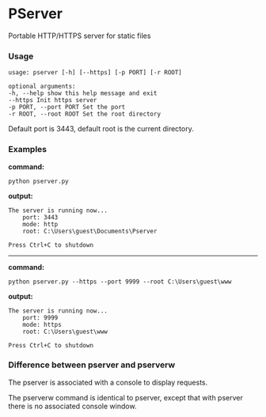 # PServer
Portable HTTP/HTTPS server for static files

### Usage

```
usage: pserver [-h] [--https] [-p PORT] [-r ROOT]
 
optional arguments:
-h, --help show this help message and exit
--https Init https server
-p PORT, --port PORT Set the port
-r ROOT, --root ROOT Set the root directory
```

Default port is 3443, default root is the current directory.

### Examples


**command:**
```
python pserver.py
```

**output:**
```
The server is running now...
    port: 3443
    mode: http
    root: C:\Users\guest\Documents\Pserver

Press Ctrl+C to shutdown
```
---

**command:**
```
python pserver.py --https --port 9999 --root C:\Users\guest\www
```

**output:**
```
The server is running now...
    port: 9999
    mode: https
    root: C:\Users\guest\www

Press Ctrl+C to shutdown
```

### Difference between pserver and pserverw
The pserver is associated with a console to display requests.

The pserverw command is identical to pserver, except that with pserver there is no associated console window.
